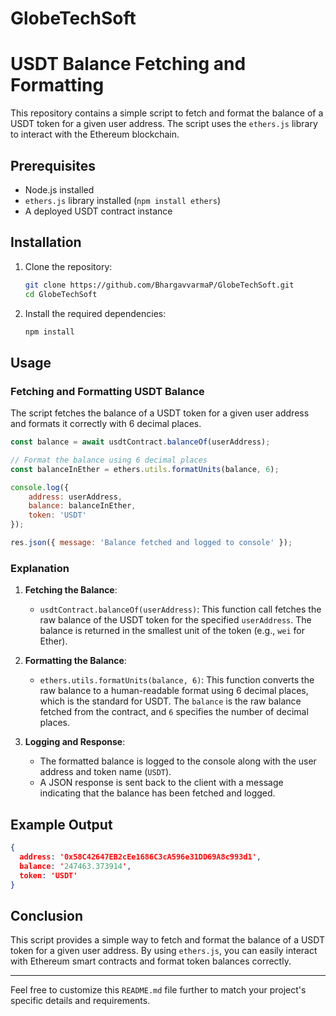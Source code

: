 # GlobeTechSoft


# USDT Balance Fetching and Formatting

This repository contains a simple script to fetch and format the balance of a USDT token for a given user address. The script uses the `ethers.js` library to interact with the Ethereum blockchain.

## Prerequisites

- Node.js installed
- `ethers.js` library installed (`npm install ethers`)
- A deployed USDT contract instance

## Installation

1. Clone the repository:
   ```bash
   git clone https://github.com/BhargavvarmaP/GlobeTechSoft.git
   cd GlobeTechSoft
   ```

2. Install the required dependencies:
   ```bash
   npm install
   ```

## Usage

### Fetching and Formatting USDT Balance

The script fetches the balance of a USDT token for a given user address and formats it correctly with 6 decimal places.

```javascript
const balance = await usdtContract.balanceOf(userAddress);

// Format the balance using 6 decimal places
const balanceInEther = ethers.utils.formatUnits(balance, 6);

console.log({
    address: userAddress,
    balance: balanceInEther,
    token: 'USDT'
});

res.json({ message: 'Balance fetched and logged to console' });
```

### Explanation

1. **Fetching the Balance**:
   - `usdtContract.balanceOf(userAddress)`: This function call fetches the raw balance of the USDT token for the specified `userAddress`. The balance is returned in the smallest unit of the token (e.g., `wei` for Ether).

2. **Formatting the Balance**:
   - `ethers.utils.formatUnits(balance, 6)`: This function converts the raw balance to a human-readable format using 6 decimal places, which is the standard for USDT. The `balance` is the raw balance fetched from the contract, and `6` specifies the number of decimal places.

3. **Logging and Response**:
   - The formatted balance is logged to the console along with the user address and token name (`USDT`).
   - A JSON response is sent back to the client with a message indicating that the balance has been fetched and logged.

## Example Output

```json
{
  address: '0x58C42647EB2cEe1686C3cA596e31DD69A8c993d1',
  balance: '247463.373914',
  token: 'USDT'
}

```

## Conclusion

This script provides a simple way to fetch and format the balance of a USDT token for a given user address. By using `ethers.js`, you can easily interact with Ethereum smart contracts and format token balances correctly.

---

Feel free to customize this `README.md` file further to match your project's specific details and requirements.
